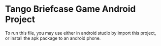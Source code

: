 <h1> Tango Briefcase Game Android Project </h1>
To run this file, you may use either in android studio by import this project, or install the apk package to an android phone. 
